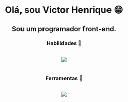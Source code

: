 <h1 align="center">Olá, sou Victor Henrique 😁</h1>
<h2 align="center">Sou um programador front-end.</h2>

<h3 align="center">Habilidades 📝</h3>
<div align="center" valign="top"><br>
  <img src="https://skillicons.dev/icons?i=js,html,css,react,sass,bootstrap" />
</div><br>

<h3 align="center">Ferramentas 🔧</h3>
<div align="center" valign="top"><br>
<img src="https://skillicons.dev/icons?i=figma,firebase,github," />

  </div>
